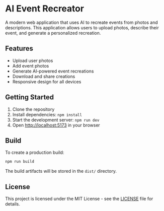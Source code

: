 # AI Event Recreator

A modern web application that uses AI to recreate events from photos and descriptions. This application allows users to upload photos, describe their event, and generate a personalized recreation.

## Features

- Upload user photos
- Add event photos
- Generate AI-powered event recreations
- Download and share creations
- Responsive design for all devices

## Getting Started

1. Clone the repository
2. Install dependencies: `npm install`
3. Start the development server: `npm run dev`
4. Open [http://localhost:5173](http://localhost:5173) in your browser

## Build

To create a production build:

```bash
npm run build
```

The build artifacts will be stored in the `dist/` directory.

## License

This project is licensed under the MIT License - see the [LICENSE](LICENSE) file for details.
